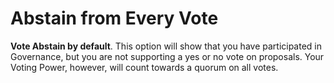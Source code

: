 # Abstain from Every Vote

**Vote Abstain by default**. This option will show that you have participated in Governance, but you are not supporting a yes or no vote on proposals. Your Voting Power, however, will count towards a quorum on all votes.

